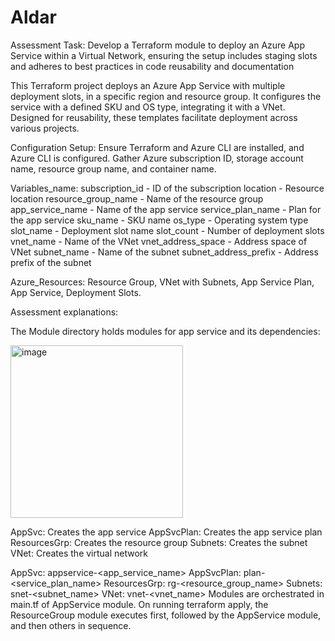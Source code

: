 # Aldar
Assessment Task: Develop a Terraform module to deploy an Azure App Service within a Virtual Network, ensuring the setup includes staging slots and adheres to best practices in code reusability and documentation

This Terraform project deploys an Azure App Service with multiple deployment slots, in a specific region and resource group. It configures the service with a defined SKU and OS type, integrating it with a VNet. Designed for reusability, these templates facilitate deployment across various projects.


Configuration Setup: Ensure Terraform and Azure CLI are installed, and Azure CLI is configured. Gather Azure subscription ID, storage account name, resource group name, and container name.

Variables_name:
subscription_id - ID of the subscription
location - Resource location
resource_group_name - Name of the resource group
app_service_name - Name of the app service
service_plan_name - Plan for the app service
sku_name - SKU name
os_type - Operating system type
slot_name - Deployment slot name
slot_count - Number of deployment slots
vnet_name - Name of the VNet
vnet_address_space - Address space of VNet
subnet_name - Name of the subnet
subnet_address_prefix - Address prefix of the subnet

Azure_Resources: Resource Group, VNet with Subnets, App Service Plan, App Service, Deployment Slots.

Assessment explanations: 

The Module directory holds modules for app service and its dependencies:

<img width="276" alt="image" src="https://github.com/vishnushukla30/Aldar/assets/25581203/d2e299e7-8368-4676-ae8e-cf2b91aab4b3">


AppSvc: Creates the app service
AppSvcPlan: Creates the app service plan
ResourcesGrp: Creates the resource group
Subnets: Creates the subnet
VNet: Creates the virtual network

AppSvc: appservice-<app_service_name>
AppSvcPlan: plan-<service_plan_name>
ResourcesGrp: rg-<resource_group_name>
Subnets: snet-<subnet_name>
VNet: vnet-<vnet_name>
Modules are orchestrated in main.tf of AppService module. On running terraform apply, the ResourceGroup module executes first, followed by the AppService module, and then others in sequence.



